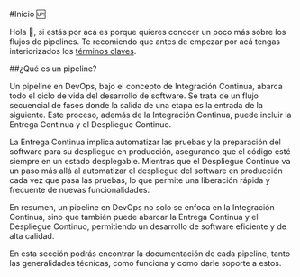 #Inicio :up:

Hola :wave:, si estás por acá es porque quieres conocer un poco más sobre los flujos de pipelines. Te recomiendo que antes de empezar por acá tengas interiorizados los [términos claves](../../devsecops/#terminos-claves).

##¿Qué es un pipeline?

Un pipeline en DevOps, bajo el concepto de Integración Continua, abarca todo el ciclo de vida del desarrollo de software. Se trata de un flujo secuencial de fases donde la salida de una etapa es la entrada de la siguiente. Este proceso, además de la Integración Continua, puede incluir la Entrega Continua y el Despliegue Continuo.

La Entrega Continua implica automatizar las pruebas y la preparación del software para su despliegue en producción, asegurando que el código esté siempre en un estado desplegable. Mientras que el Despliegue Continuo va un paso más allá al automatizar el despliegue del software en producción cada vez que pasa las pruebas, lo que permite una liberación rápida y frecuente de nuevas funcionalidades.

En resumen, un pipeline en DevOps no solo se enfoca en la Integración Continua, sino que también puede abarcar la Entrega Continua y el Despliegue Continuo, permitiendo un desarrollo de software eficiente y de alta calidad.


En esta sección podrás encontrar la documentación de cada pipeline, tanto las generalidades técnicas, como funciona y como darle soporte a estos.